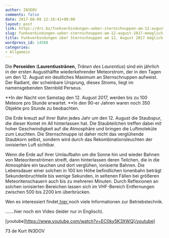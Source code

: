 ```yaml
---
author: IN3DOV
comments: false
date: 2017-08-09 12:10:41+00:00
layout: post
link: https://drc.bz/funkverbindungen-ueber-sternschnuppen-am-12-august-2017-moeglich/
slug: funkverbindungen-ueber-sternschnuppen-am-12-august-2017-moeglich
title: Funkverbindungen über Sternschnuppen am 12. August 2017 möglich.
wordpress_id: 14588
categories:
- Allgemein
---
```


Die **Perseiden** (**Laurentiustränen**, _Tränen des Laurentius_) sind ein jährlich in der ersten Augusthälfte wiederkehrender Meteorstrom, der in den Tagen um den 12. August ein deutliches Maximum an Sternschnuppen aufweist. Der Radiant, der scheinbare Ursprung, dieses Stroms, liegt im namensgebenden Sternbild Perseus.

**In der Nacht von Samstag den 12. August 2017, werden bis zu 100 Meteore pro Stunde erwartet. **In den 90-er Jahren waren noch 350 Objekte pro Stunde zu beobachten.

Die Erde kreuzt auf ihrer Bahn jedes Jahr um den 12. August die Staubspur, die dieser Komet im All hinterlassen hat. Die Staubteilchen treffen dabei mit hoher Geschwindigkeit auf die Atmosphäre und bringen die Luftmoleküle zum Leuchten. Die Sternschnuppe ist daher nicht das verglühende Staubkorn selbst, sondern wird durch das Rekombinationsleuchten der ionisierten Luft sichtbar.

Wenn die Erde auf ihrer Umlaufbahn um die Sonne hin und wieder Bahnen von Meteoritenströmen streift, dann hinterlassen deren Teilchen, die in die Atmosphäre ein tauchen und dort verglühen, ionisierte Bahnen. Die Lebensdauer einer solchen in 100 km Höhe befindlichen Ionenbahn beträgt Sekundenbruchteile bis wenige Sekunden, in seltenen Fällen bei größeren Meteoritenschauern auch bis zu mehreren Minuten. Durch Reflexionen an solchen ionisierten Bereichen lassen sich im VHF-Bereich Entfernungen zwischen 500 bis 2200 km überbrücken.

Wen es interessiert findet[ hier ](http://www.dj4uf.de/funktechnik/meteorscatter/meteorscatter.htm)noch viele Informationen zur Betriebstechnik.

.......hier noch ein Video (leider nur in Englisch).


[youtube]https://www.youtube.com/watch?v=EC0ky5K3XWQ[/youtube]


73 de Kurt IN3DOV
